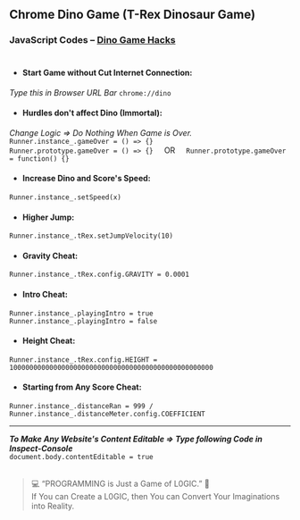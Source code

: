 ## Chrome Dino Game (T-Rex Dinosaur Game)
### JavaScript Codes – [Dino Game Hacks](https://youtu.be/ATuFgKvgzJ0 "YouTube Video") <br><br>

- #### Start Game without Cut Internet Connection:
_Type this in Browser URL Bar_ `chrome://dino`
- #### Hurdles don't affect Dino (Immortal):
_Change Logic => Do Nothing When Game is Over._ <br>
`Runner.instance_.gameOver = () => {}` <br>
`Runner.prototype.gameOver = () => {}` &nbsp; &nbsp; OR &nbsp; &nbsp; `Runner.prototype.gameOver = function() {}`
- #### Increase Dino and Score's Speed:
`Runner.instance_.setSpeed(x)`
- #### Higher Jump:
`Runner.instance_.tRex.setJumpVelocity(10)`
- #### Gravity Cheat:
`Runner.instance_.tRex.config.GRAVITY = 0.0001`
- #### Intro Cheat:
`Runner.instance_.playingIntro = true` <br>
`Runner.instance_.playingIntro = false`
- #### Height Cheat:
`Runner.instance_.tRex.config.HEIGHT = 100000000000000000000000000000000000000000000000000`
- #### Starting from Any Score Cheat:
`Runner.instance_.distanceRan = 999 /
Runner.instance_.distanceMeter.config.COEFFICIENT`

---

**_To Make Any Website's Content Editable => Type following Code in Inspect-Console_** <br>
`document.body.contentEditable = true`
</br><br>

>💻 &ldquo;PROGRAMMING is Just a Game of L0GIC.&rdquo; 🧐 <br>If You can Create a L0GIC, then You can Convert Your Imaginations into Reality.
